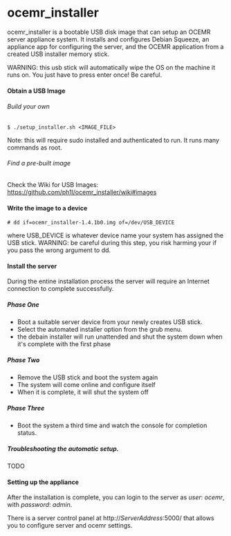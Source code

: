 # ocemr_installer

ocemr_installer is a bootable USB disk image that can setup an OCEMR server
appliance system. It installs and configures Debian Squeeze, an appliance app
for configuring the server, and the OCEMR application from a created USB
installer memory stick.

WARNING: this usb stick will automatically wipe the OS on the machine it
runs on. You just have to press enter once! Be careful.

#### Obtain a USB Image

###### Build your own

    $ ./setup_installer.sh <IMAGE_FILE>

Note: this will require sudo installed and authenticated to run. It runs many
commands as root.

###### Find a pre-built image

Check the Wiki for USB Images: https://github.com/ph1l/ocemr_installer/wiki#images

#### Write the image to a device

    # dd if=ocemr_installer-1.4.1b0.img of=/dev/USB_DEVICE

where USB_DEVICE is whatever device name your system has assigned the
USB stick. WARNING: be careful during this step, you risk harming your
if you pass the wrong argument to dd.

#### Install the server

During the entine installation process the server will require an Internet
connection to complete successfully.

##### Phase One

  * Boot a suitable server device from your newly creates USB stick.
  * Select the automated installer option from the grub menu.
  * the debain installer will run unattended and shut the system down when it's complete with the first phase

##### Phase Two

  * Remove the USB stick and boot the system again
  * The system will come online and configure itself
  * When it is complete, it will shut the system off

##### Phase Three
  * Boot the system a third time and watch the console for completion status.

##### Troubleshooting the automatic setup.

TODO

#### Setting up the appliance

After the installation is complete, you can login to the server as *user*: _ocemr_,
with *password*: _admin_.

There is a server control panel at http://_ServerAddress_:5000/ that allows you
to configure server and ocemr settings.
